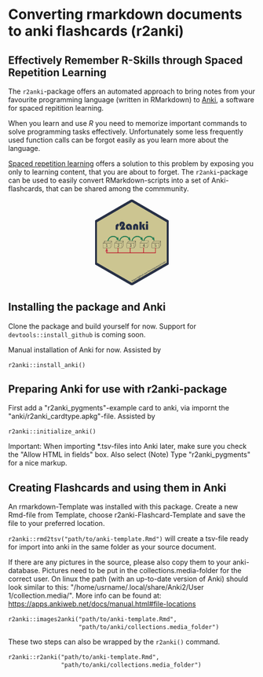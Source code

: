 # Converting rmarkdown documents to anki flashcards (r2anki)

## Effectively Remember R-Skills through Spaced Repetition Learning
The `r2anki`-package offers an automated approach to bring notes from your favourite programming language (written in RMarkdown) to [Anki](https://ankisrs.net), a software for spaced repitition learning.

When you learn and use *R* you need to memorize important commands to solve programming tasks effectively. Unfortunately some less frequently used function calls can be forgot easily as you learn more about the language.

[Spaced repetition learning](https://en.wikipedia.org/wiki/Spaced_repetition) offers a solution to this problem by exposing you only to learning content, that you are about to forget. The `r2anki`-package can be used to easily convert RMarkdown-scripts into a set of Anki-flashcards, that can be shared among the commmunity.

<center><img src="r2anki_sticker.png" alt="r2anki-sticker" width="150"></center>

## Installing the package and Anki
Clone the package and build yourself for now. Support for `devtools::install_github` is coming soon.

Manual installation of Anki for now. Assisted by
```
r2anki::install_anki()
```

## Preparing Anki for use with r2anki-package
First add a "r2anki_pygments"-example card to anki, via impornt the "anki/r2anki_cardtype.apkg"-file. Assisted by

```
r2anki::initialize_anki()
```

Important: When importing *.tsv-files into Anki later, make sure you check the "Allow HTML in fields" box. Also select (Note) Type "r2anki_pygments" for a nice markup.

## Creating Flashcards and using them in Anki
An rmarkdown-Template was installed with this package. Create a new Rmd-file from Template, choose r2anki-Flashcard-Template and save the file to your preferred location.

`r2anki::rmd2tsv("path/to/anki-template.Rmd")` will create a tsv-file ready for import into anki in the same folder as your source document.

If there are any pictures in the source, please also copy them to your anki-database. Pictures need to be put in the collections.media-folder for the correct user. On linux the path (with an up-to-date version of Anki) should look similar to this: "/home/usrname/.local/share/Anki2/User 1/collection.media/". More info can be found at: https://apps.ankiweb.net/docs/manual.html#file-locations
```
r2anki::images2anki("path/to/anki-template.Rmd",
                    "path/to/anki/collections.media_folder")
```

These two steps can also be wrapped by the `r2anki()` command.
```
r2anki::r2anki("path/to/anki-template.Rmd",
               "path/to/anki/collections.media_folder")
```

